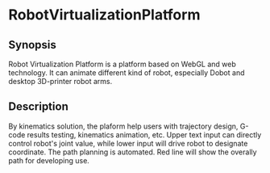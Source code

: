 # RobotVirtualizationPlatform
## Synopsis
Robot Virtualization Platform is a platform based on WebGL and web technology. It can animate different kind of robot, 
especially Dobot and desktop 3D-printer robot arms. 
## Description
By kinematics solution, the plaform help users with trajectory design, G-code results testing, kinematics animation, etc.
Upper text input can directly control robot's joint value, while lower input will drive robot to designate coordinate. The 
path planning is automated. Red line will show the overally path for developing use.

